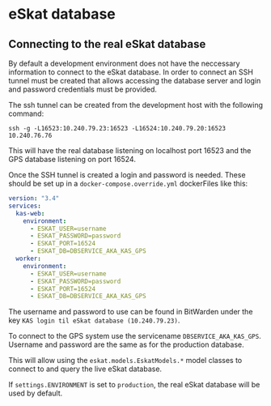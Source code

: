 # eSkat database

## Connecting to the real eSkat database

By default a development environment does not have the neccessary information to connect to the eSkat database.
In order to connect an SSH tunnel must be created that allows accessing the database server and login and password
credentials must be provided.

The ssh tunnel can be created from the development host with the following command:

```
ssh -g -L16523:10.240.79.23:16523 -L16524:10.240.79.20:16523 10.240.76.76
```

This will have the real database listening on localhost port 16523 and the GPS database listening on port 16524.

Once the SSH tunnel is created a login and password is needed. These should be set up in a `docker-compose.override.yml` dockerFiles
like this:

```yaml
version: "3.4"
services:
  kas-web:
    environment:
      - ESKAT_USER=username
      - ESKAT_PASSWORD=password
      - ESKAT_PORT=16524
      - ESKAT_DB=DBSERVICE_AKA_KAS_GPS
  worker:
    environment:
      - ESKAT_USER=username
      - ESKAT_PASSWORD=password
      - ESKAT_PORT=16524
      - ESKAT_DB=DBSERVICE_AKA_KAS_GPS
```

The username and password to use can be found in BitWarden under the key `KAS login til eSkat database (10.240.79.23)`.

To connect to the GPS system use the servicename `DBSERVICE_AKA_KAS_GPS`. Username and password are the same as for the
production database.

This will allow using the `eskat.models.EskatModels.*` model classes to connect to and query the live eSkat database.

If `settings.ENVIRONMENT` is set to `production`, the real eSkat database will be used by default.
